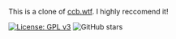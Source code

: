 This is a clone of [ccb.wtf](nelsontky/gh-pages-url-shortener). I highly reccomend it!

[![License: GPL v3](https://img.shields.io/badge/License-GPLv3-blue.svg)](https://www.gnu.org/licenses/gpl-3.0) ![GitHub stars](https://img.shields.io/github/stars/nelsontky/gh-pages-url-shortener?style=social)

